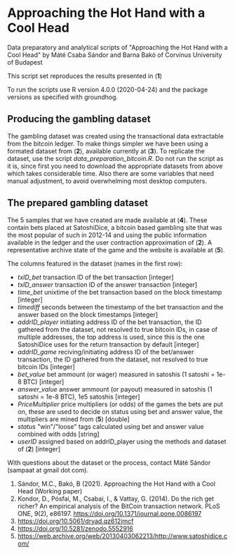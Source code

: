 # Approaching the Hot Hand with a Cool Head
Data preparatory and analytical scripts of "Approaching the Hot Hand with a Cool Head" by Máté Csaba Sándor and Barna Bakó of Corvinus University of Budapest

This script set reproduces the results presented in (**1**)

To run the scripts use R version 4.0.0 (2020-04-24) and the package versions as specified with groundhog.

## Producing the gambling dataset

The gambling dataset was created using the transactional data extractable from the bitcoin ledger. To make things simpler we have been using a formated dataset from (**2**), available currently at (**3**). To replicate the dataset, use the script *data_preparation_bitcoin.R*. Do not run the script as it is, since first you need to download the appropriate datasets from above which takes considerable time. Also there are some variables that need manual adjustment, to avoid overwhelming most desktop computers.

## The prepared gambling dataset

The 5 samples that we have created are made available at (**4**). These contain bets placed at SatoshiDice, a bitcoin based gambling site that was the most popular of such in 2012-14 and using the public information available in the ledger and the user contraction approximation of (**2**). A representative archive state of the game and the website is available at (**5**).

The columns featured in the dataset (names in the first row):

  * *txID_bet*  transaction ID of the bet transaction [integer]
  * *txID_answer* transaction ID of the answer transaction [integer]
  * *time_bet* unixtime of the bet transaction based on the block timestamp [integer]
  * *timediff* seconds between the timestamp of the bet transaction and the answer based on the block timestamps [integer]
  * *addrID_player* initiating address ID of the bet transaction, the ID gathered from the dataset, not resolved to true bitcoin IDs, in case of multiple addresses, the top address is used, since this is the one SatoshiDice uses for the return transaction by default [integer]
  * *addrID_game* reciving/initiating address ID of the bet/answer transaction, the ID gathered from the dataset, not resolved to true bitcoin IDs [integer]
  * *bet_value* bet ammount (or wager) measured in satoshis (1 satoshi = 1e-8 BTC) [integer]
  * *answer_value* answer ammount (or payout) measured in satoshis (1 satoshi = 1e-8 BTC), 1e5 satoshis [integer]
  * *PriceMultiplier* price multipliers (or odds) of the games the bets are put on, these are used to decide on status using bet and answer value, the multipliers are mined from (**5**) [double]
  * *status*  "win"/"loose" tags calculated using bet and answer value combined with odds [string]
  * *userID*  assigned based on addrID_player using the methods and dataset of (**2**) [integer]

With questions about the dataset or the process, contact Máté Sándor (sampaat at gmail dot com).

  1. Sándor, M.C., Bakó, B (2021). Approaching the Hot Hand with a Cool Head (Working paper)
  2. Kondor, D., Pósfai, M., Csabai, I., & Vattay, G. (2014). Do the rich get richer? An empirical analysis of the BitCoin transaction network. PLoS ONE, 9(2), e86197. https://doi.org/10.1371/journal.pone.0086197
  3. https://doi.org/10.5061/dryad.qz612jmcf
  4. https://doi.org/10.5281/zenodo.5552916
  5. https://web.archive.org/web/20130403062213/http://www.satoshidice.com/
  

